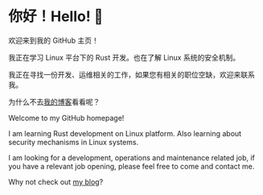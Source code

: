 # 你好！Hello! 👋

欢迎来到我的 GitHub 主页！

我正在学习 Linux 平台下的 Rust 开发。也在了解 Linux 系统的安全机制。

我正在寻找一份开发、运维相关的工作，如果您有相关的职位空缺，欢迎来联系我。

为什么不去[我的博客](https://www.jswn9945.xyz)看看呢？

Welcome to my GitHub homepage!

I am learning Rust development on Linux platform. Also learning about security mechanisms in Linux systems.

I am looking for a development, operations and maintenance related job, if you have a relevant job opening, please feel free to come and contact me.

Why not check out [my blog](https://www.jswn9945.xyz)?

<!--
Here are some ideas to get you started:

- 🔭 I’m currently working on ...
- 🌱 I’m currently learning ...
- 👯 I’m looking to collaborate on ...
- 🤔 I’m looking for help with ...
- 💬 Ask me about ...
- 📫 How to reach me: ...
- 😄 Pronouns: ...
- ⚡ Fun fact: ...
-->
